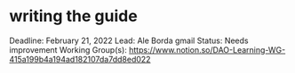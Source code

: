 # writing the guide

Deadline: February 21, 2022
Lead: Ale Borda gmail
Status: Needs improvement
Working Group(s): https://www.notion.so/DAO-Learning-WG-415a199b4a194ad182107da7dd8ed022